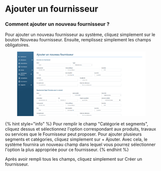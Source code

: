 # Ajouter un fournisseur

### Comment ajouter un nouveau fournisseur ?

Pour ajouter un nouveau fournisseur au système, cliquez simplement sur le bouton Nouveau fournisseur. Ensuite, remplissez simplement les champs obligatoires.

<figure><img src="../../../.gitbook/assets/forn-new.png" alt=""><figcaption></figcaption></figure>

{% hint style="info" %}
Pour remplir le champ "Catégorie et segments", cliquez dessus et sélectionnez l'option correspondant aux produits, travaux ou services que le Fournisseur peut proposer. Pour ajouter plusieurs segments et catégories, cliquez simplement sur + Ajouter. Avec cela, le système fournira un nouveau champ dans lequel vous pourrez sélectionner l'option la plus appropriée pour ce fournisseur.
{% endhint %}

Après avoir rempli tous les champs, cliquez simplement sur Créer un fournisseur.
